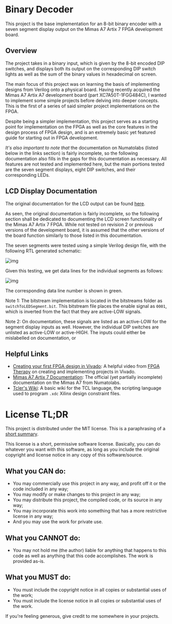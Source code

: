 # Binary Decoder

This project is the base implementation for an 8-bit binary encoder with a seven
segment display output on the Mimas A7 Artix 7 FPGA development board.

## Overview

The project takes in a binary input, which is given by the 8-bit encoded DIP
switches, and displays both its output on the corresponding DIP switch lights as
well as the sum of the binary values in hexadecimal on screen.

The main focus of this project was on learning the basis of implementing designs
from Verilog onto a physical board. Having recently acquired the Mimas A7 Artix
A7 development board (part XC7A50T-1FGG484C), I wanted to implement some simple
projects before delving into deeper concepts. This is the first of a series of
said simpler project implementations on the FPGA.

Despite being a simpler implementation, this project serves as a starting point
for implementation on the FPGA as well as the core features in the design
process of FPGA design, and is an extremely basic yet featured guide for
starting out in FPGA development.

_It's also important to note that_ the documentation on Numatolabs (listed below
in the links section) is fairly incomplete, so the following documentation also
fills in the gaps for this documentation as necessary. All features are not
tested and implemented here, but the main portions tested are the seven segment
displays, eight DIP switches, and their corresponding LEDs.

## LCD Display Documentation

The original documentation for the LCD output can be found
[here](https://numato.com/docs/mimas-artix-7-fpga-development-board-with-ddr-sdram-and-gigabit-ethernet/#7segment-led-display-4).

As seen, the original documentation is fairly incomplete, so the following
section shall be dedicated to documenting the LCD screen functionality of the
Mimas A7 Artix 7 FPGA. While not tested on revision 2 or previous versions of
the development board, it is assumed that the other versions of the board
function similarly to those listed in this documentation.

The seven segments were tested using a simple Verilog design file, with the
following RTL generated schematic:

![img](https://cdn.discordapp.com/attachments/601895458453061655/790452144741548032/unknown.png)

Given this testing, we get data lines for the individual segments as follows:

![img](https://cdn.discordapp.com/attachments/601895458453061655/790457249947451462/unknown.png)

The corresponding data line number is shown in green.

Note 1: The bitstream implementation is located in the bitstreams folder as
`switchToLEDSegment.bit`. This bitstream file places the enable signal as
`0001`, which is inverted from the fact that they are active-LOW signals.

Note 2: On documentation, these signals are listed as an active-LOW for the
segment display inputs as well. However, the individual DIP switches are
unlisted as active-LOW or active-HIGH. The inputs could either be mislabelled on
documentation, or

## Helpful Links

-   [Creating your first FPGA design in Vivado](https://www.youtube.com/watch?v=BBtD4PCXqlE):
    A helpful video from
    [FPGA Therapy](https://www.youtube.com/channel/UCC6U6pSgQ4beDi7iDhOAtEQ) on
    creating and implementing projects in Vivado.
-   [Mimas A7 Artix 7 Documentation](https://numato.com/docs/mimas-artix-7-fpga-development-board-with-ddr-sdram-and-gigabit-ethernet/):
    The official (yet partially incomplete) documentation on the Mimas A7 from
    Numatolabs.
-   [Tcler's Wiki](https://wiki.tcl-lang.org/): A basic wiki for the TCL
    language, the scripting language used to program `.xdc` Xilinx design
    constraint files.

# License TL;DR

This project is distributed under the MIT license. This is a paraphrasing of a
[short summary](https://tldrlegal.com/license/mit-license).

This license is a short, permissive software license. Basically, you can do
whatever you want with this software, as long as you include the original
copyright and license notice in any copy of this software/source.

## What you CAN do:

-   You may commercially use this project in any way, and profit off it or the
    code included in any way;
-   You may modify or make changes to this project in any way;
-   You may distribute this project, the compiled code, or its source in any
    way;
-   You may incorporate this work into something that has a more restrictive
    license in any way;
-   And you may use the work for private use.

## What you CANNOT do:

-   You may not hold me (the author) liable for anything that happens to this
    code as well as anything that this code accomplishes. The work is provided
    as-is.

## What you MUST do:

-   You must include the copyright notice in all copies or substantial uses of
    the work;
-   You must include the license notice in all copies or substantial uses of the
    work.

If you're feeling generous, give credit to me somewhere in your projects.
